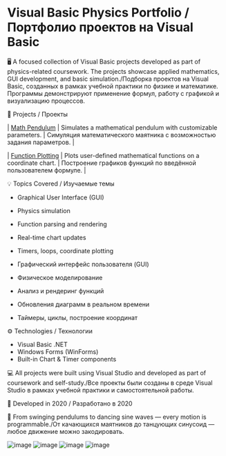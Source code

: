 # Visual Basic Physics Portfolio / Портфолио проектов на Visual Basic

🖥️ A focused collection of Visual Basic projects developed as part of physics-related coursework. The projects showcase applied mathematics, GUI development, and basic simulation./Подборка проектов на Visual Basic, созданных в рамках учебной практики по физике и математике. Программы демонстрируют применение формул, работу с графикой и визуализацию процессов.

📌 Projects / Проекты

| [Math Pendulum](./math_pendulum) | Simulates a mathematical pendulum with customizable parameters. | Симуляция математического маятника с возможностью задания параметров. |

| [Function Plotting](./graphics) | Plots user-defined mathematical functions on a coordinate chart. | Построение графиков функций по введённой пользователем формуле. |

💡 Topics Covered / Изучаемые темы
- Graphical User Interface (GUI)
- Physics simulation
- Function parsing and rendering
- Real-time chart updates
- Timers, loops, coordinate plotting

- Графический интерфейс пользователя (GUI)
- Физическое моделирование
- Анализ и рендеринг функций
- Обновления диаграмм в реальном времени
- Таймеры, циклы, построение координат

⚙️ Technologies / Технологии
- Visual Basic .NET
- Windows Forms (WinForms)
- Built-in Chart & Timer components

💻 All projects were built using Visual Studio and developed as part of coursework and self-study./Все проекты были созданы в среде Visual Studio в рамках учебной практики и самостоятельной работы.

📅 Developed in 2020 / Разработано в 2020

🌟 From swinging pendulums to dancing sine waves — every motion is programmable./От качающихся маятников до танцующих синусоид — любое движение можно закодировать.

![image](https://github.com/user-attachments/assets/a3fccefb-89c5-423e-8bf5-3ef475b578b9)
![image](https://github.com/user-attachments/assets/9746520f-258e-4351-a3ca-9422f5303f4d)
![image](https://github.com/user-attachments/assets/8762e5d3-ef92-4234-b7ec-c3ec50a646fc)
![image](https://github.com/user-attachments/assets/b75c5e20-1093-42eb-80d4-0301e7fb1895)



